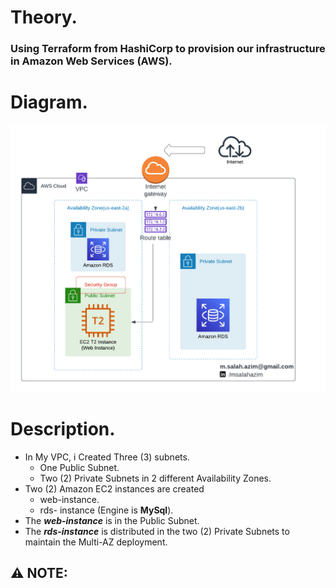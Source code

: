# Theory.

### Using Terraform from HashiCorp to provision our infrastructure in Amazon Web Services (AWS).

# Diagram.

![alt text](https://github.com/mo7medsalah7/2-Tier-App-using-Terraform/blob/main/Assignment_Diagram.png)

# Description.

- In My VPC, i Created Three (3) subnets.
  - One Public Subnet.
  - Two (2) Private Subnets in 2 different Availability Zones.
- Two (2) Amazon EC2 instances are created
  - web-instance.
  - rds- instance (Engine is **MySql**).
- The **_web-instance_** is in the Public Subnet.
- The **_rds-instance_** is distributed in the two (2) Private Subnets to maintain the Multi-AZ deployment.

## :warning: NOTE:
